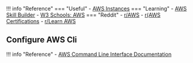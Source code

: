 !!! info "Reference"
    === "Useful"
    - [AWS Instances](https://instances.vantage.sh/)
    === "Learning"
    - [AWS Skill Builder](https://skillbuilder.aws/)
    - [W3 Schools: AWS](https://www.w3schools.com/aws/)
    === "Reddit"
    - [r/AWS](https://www.reddit.com/r/aws)
    - [r(AWS Certifications](https://www.reddit.com/r/AWSCertifications/)
    - [r/Learn AWS](https://www.reddit.com/r/learnAWS/)

## Configure AWS Cli
!!! info "Reference"
    - [AWS Command Line Interface Documentation](https://docs.aws.amazon.com/cli/)
